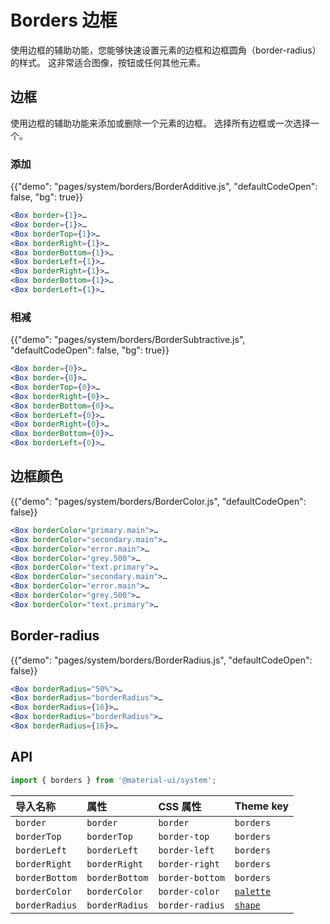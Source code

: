 # Borders 边框

<p class="description">使用边框的辅助功能，您能够快速设置元素的边框和边框圆角（border-radius）的样式。 这非常适合图像，按钮或任何其他元素。</p>

## 边框

使用边框的辅助功能来添加或删除一个元素的边框。 选择所有边框或一次选择一个。

### 添加

{{"demo": "pages/system/borders/BorderAdditive.js", "defaultCodeOpen": false, "bg": true}}

```jsx
<Box border={1}>…
<Box border={1}>…
<Box borderTop={1}>…
<Box borderRight={1}>…
<Box borderBottom={1}>…
<Box borderLeft={1}>…
<Box borderRight={1}>…
<Box borderBottom={1}>…
<Box borderLeft={1}>…
```

### 相减

{{"demo": "pages/system/borders/BorderSubtractive.js", "defaultCodeOpen": false, "bg": true}}

```jsx
<Box border={0}>…
<Box border={0}>…
<Box borderTop={0}>…
<Box borderRight={0}>…
<Box borderBottom={0}>…
<Box borderLeft={0}>…
<Box borderRight={0}>…
<Box borderBottom={0}>…
<Box borderLeft={0}>…
```

## 边框颜色

{{"demo": "pages/system/borders/BorderColor.js", "defaultCodeOpen": false}}

```jsx
<Box borderColor="primary.main">…
<Box borderColor="secondary.main">…
<Box borderColor="error.main">…
<Box borderColor="grey.500">…
<Box borderColor="text.primary">…
<Box borderColor="secondary.main">…
<Box borderColor="error.main">…
<Box borderColor="grey.500">…
<Box borderColor="text.primary">…
```

## Border-radius

{{"demo": "pages/system/borders/BorderRadius.js", "defaultCodeOpen": false}}

```jsx
<Box borderRadius="50%">…
<Box borderRadius="borderRadius">…
<Box borderRadius={16}>…
<Box borderRadius="borderRadius">…
<Box borderRadius={16}>…
```

## API

```js
import { borders } from '@material-ui/system';
```

| 导入名称           | 属性             | CSS 属性          | Theme key                                                        |
|:-------------- |:-------------- |:--------------- |:---------------------------------------------------------------- |
| `border`       | `border`       | `border`        | `borders`                                                        |
| `borderTop`    | `borderTop`    | `border-top`    | `borders`                                                        |
| `borderLeft`   | `borderLeft`   | `border-left`   | `borders`                                                        |
| `borderRight`  | `borderRight`  | `border-right`  | `borders`                                                        |
| `borderBottom` | `borderBottom` | `border-bottom` | `borders`                                                        |
| `borderColor`  | `borderColor`  | `border-color`  | [`palette`](/customization/default-theme/?expand-path=$.palette) |
| `borderRadius` | `borderRadius` | `border-radius` | [`shape`](/customization/default-theme/?expand-path=$.shape)     |
